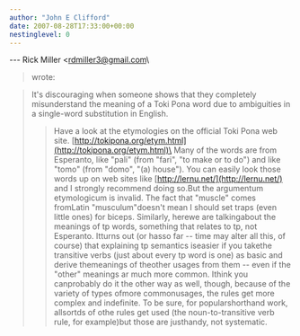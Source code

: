 ```yaml
---
author: "John E Clifford"
date: 2007-08-28T17:33:00+00:00
nestinglevel: 0
---
```

\---
 Rick Miller <[rdmiller3@gmail.com](mailto://rdmiller3@gmail.com)\
> wrote:

> It's discouraging when someone shows that they completely
> misunderstand the meaning of a Toki Pona word due to ambiguities in a
> single-word substitution in English.
>> Have a look at the etymologies on the official Toki Pona web site.
> [http://tokipona.org/etym.html](http://tokipona.org/etym.html)\
>> Many of the words are from Esperanto, like "pali" (from "fari", "to
> make or to do") and like "tomo" (from "domo", "(a) house"). You can
> easily look those words up on web sites like [http://lernu.net/](http://lernu.net/) and I
> strongly recommend doing so.But the argumentum etymologicum is invalid. The fact that "muscle" comes fromLatin "musculum"doesn't mean I should set traps (even little ones) for biceps. Similarly, herewe are talkingabout the meanings of tp words, something that relates to tp, not Esperanto. Itturns out (or hasso far --
 time may alter all this, of course) that explaining tp semantics iseasier if you takethe transitive verbs (just about every tp word is one) as basic and derive themeanings of theother usages from them --
 even if the "other" meanings ar much more common. Ithink you canprobably do it the other way as well, though, because of the variety of types ofmore commonusages, the rules get more complex and indefinite. To be sure, for popularshorthand work, allsortds of othe rules get used (the noun-to-transitive verb rule, for example)but those are justhandy, not systematic.